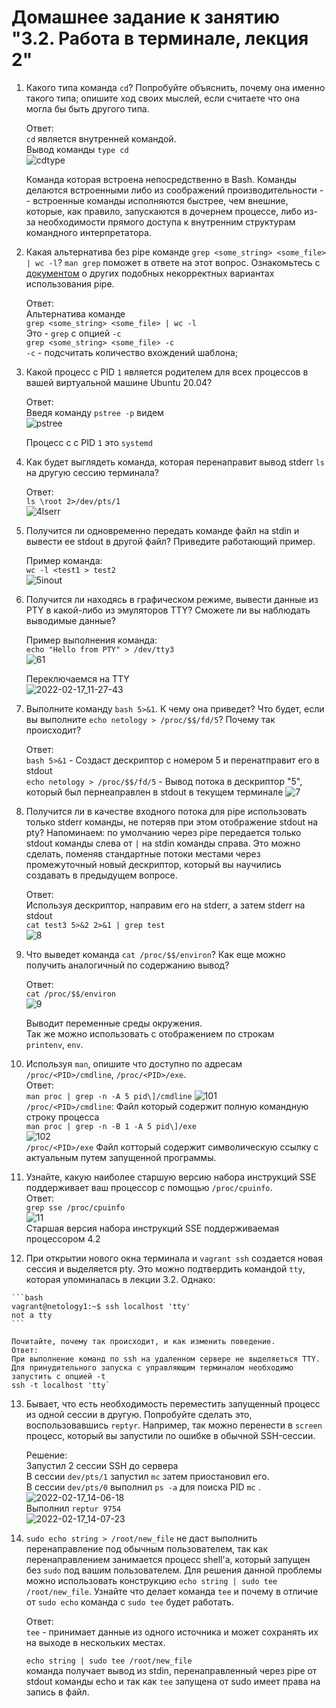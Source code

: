 # Домашнее задание к занятию "3.2. Работа в терминале, лекция 2"

1. Какого типа команда `cd`? Попробуйте объяснить, почему она именно такого типа; опишите ход своих мыслей, если считаете что она могла бы быть другого типа.

    Ответ:  
    `cd` является внутренней командой.  
    Вывод команды `type cd`  
    ![cdtype](https://user-images.githubusercontent.com/93952387/154471148-09e78c8b-dd91-4fd9-88cd-96fc0b57fa5c.png)


     Команда которая встроена непосредственно в Bash. Команды делаются встроенными либо из соображений производительности -- встроенные команды исполняются быстрее, чем внешние, которые, как правило, запускаются в дочернем процессе, либо из-за необходимости прямого доступа к внутренним структурам командного интерпретатора.

2. Какая альтернатива без pipe команде `grep <some_string> <some_file> | wc -l`? `man grep` поможет в ответе на этот вопрос. Ознакомьтесь с [документом](http://www.smallo.ruhr.de/award.html) о других подобных некорректных вариантах использования pipe.

    Ответ:  
    Альтернатива команде  
    `grep <some_string> <some_file> | wc -l`  
    Это - `grep` с опцией `-c`  
    `grep <some_string> <some_file> -c`  
    `-c` - подсчитать количество вхождений шаблона;


3. Какой процесс с PID `1` является родителем для всех процессов в вашей виртуальной машине Ubuntu 20.04?

    Ответ:  
    Введя команду `pstree -p` видем  
	![pstree](https://user-images.githubusercontent.com/93952387/154471370-e70f3d48-4437-493e-871a-2690ca339217.png)

    Процесс с с PID `1` это `systemd`

4. Как будет выглядеть команда, которая перенаправит вывод stderr `ls` на другую сессию терминала?

    Ответ:  
    `ls \root 2>/dev/pts/1`  
    ![4lserr](https://user-images.githubusercontent.com/93952387/154471737-0564f3c4-3eca-458a-aa14-b47da61f2e16.png)


5. Получится ли одновременно передать команде файл на stdin и вывести ее stdout в другой файл? Приведите работающий пример.

    Пример команда:  
    `wc -l <test1 > test2`  
    ![5inout](https://user-images.githubusercontent.com/93952387/154471869-8b2d9bf4-e615-4e2d-9f35-4c1894627bed.png)



6. Получится ли находясь в графическом режиме, вывести данные из PTY в какой-либо из эмуляторов TTY? Сможете ли вы наблюдать выводимые данные?
   
    Пример выполнения команда:  
    `echo "Hello from PTY" > /dev/tty3`  
    ![61](https://user-images.githubusercontent.com/93952387/154472269-5cd23e5f-6231-4ffa-add5-926e32f09460.png)

    Переключаемся на TTY  
    ![2022-02-17_11-27-43](https://user-images.githubusercontent.com/93952387/154472402-134a4ddc-8e51-4590-b084-9c7e66712e03.png)



7. Выполните команду `bash 5>&1`. К чему она приведет? Что будет, если вы выполните `echo netology > /proc/$$/fd/5`? Почему так происходит?

    Ответ:  
    `bash 5>&1` - Создаст дескриптор с номером 5 и перенатправит его в stdout  
    `echo netology > /proc/$$/fd/5` - Вывод потока в дескриптор "5", который был пернеаправлен в stdout в текущем терминале
	![7](https://user-images.githubusercontent.com/93952387/154472505-be43f212-0621-4555-b3ab-dad45c4bb88b.png)



8. Получится ли в качестве входного потока для pipe использовать только stderr команды, не потеряв при этом отображение stdout на pty? Напоминаем: по умолчанию через pipe передается только stdout команды слева от `|` на stdin команды справа.
Это можно сделать, поменяв стандартные потоки местами через промежуточный новый дескриптор, который вы научились создавать в предыдущем вопросе.

    Ответ:  
    Используя дескриптор, направим его на stderr, а затем stderr на stdout  
    `cat test3 5>&2 2>&1 | grep test`  
    	![8](https://user-images.githubusercontent.com/93952387/154472667-6080afb2-98bd-4d6c-a6d3-1c987e35773d.png)



9. Что выведет команда `cat /proc/$$/environ`? Как еще можно получить аналогичный по содержанию вывод?

    Ответ:  
    `cat /proc/$$/environ`  
    ![9](https://user-images.githubusercontent.com/93952387/154472765-a5002873-cfbb-492a-9f03-b34e13bdd04f.png)  
    
    Выводит переменные среды окружения.  
    Так же можно использовать c отображением по строкам  
    `printenv`, `env`.

10.  Используя `man`, опишите что доступно по адресам `/proc/<PID>/cmdline`, `/proc/<PID>/exe`.  
    Ответ:  
    `man proc | grep -n -A 5 pid\]/cmdline`
    ![101](https://user-images.githubusercontent.com/93952387/154472951-19eb9ee7-2007-43f8-a585-564035435804.png)  
    `/proc/<PID>/cmdline`: Файл который содержит полную командную строку процесса  
    `man proc | grep -n -B 1 -A 5 pid\]/exe`  
    ![102](https://user-images.githubusercontent.com/93952387/154472980-42d6824c-1c49-413e-b051-cf9bf8b1a89a.png)  
    `/proc/<PID>/exe` Файл котторый содержит символическую ссылку с актуальным путем запущенной программы.

11.  Узнайте, какую наиболее старшую версию набора инструкций SSE поддерживает ваш процессор с помощью `/proc/cpuinfo`.  
    Ответ:  
    `grep sse /proc/cpuinfo`  
    ![11](https://user-images.githubusercontent.com/93952387/154473721-73d6e403-c71d-4a28-83f5-2039118ff2bc.png)  
    Cтаршая версия набора инструкций SSE поддерживаемая процессором 4.2
    

12.   При открытии нового окна терминала и `vagrant ssh` создается новая сессия и выделяется pty. Это можно подтвердить командой `tty`, которая упоминалась в лекции 3.2. Однако:

    ```bash
	vagrant@netology1:~$ ssh localhost 'tty'
	not a tty
    ```

	Почитайте, почему так происходит, и как изменить поведение.  
    Ответ:
    При выполнение команд по ssh на удаленном сервере не выделяеться TTY.
    Для принудительного запуска с управляющим терминалом необходимо запустить с опцией -t  
    ssh -t localhost 'tty`

13. Бывает, что есть необходимость переместить запущенный процесс из одной сессии в другую. Попробуйте сделать это, воспользовавшись `reptyr`. Например, так можно перенести в `screen` процесс, который вы запустили по ошибке в обычной SSH-сессии.

    Решение:  
    Запустил 2 сессии SSH до сервера  
    В сессии `dev/pts/1` запустил `mc` затем приостановил его.    
    В сессии `dev/pts/0` выполнил `ps -a` для поиска PID `mc` .  
    ![2022-02-17_14-06-18](https://user-images.githubusercontent.com/93952387/154474044-09b1ece0-53a8-41d9-b184-d0dc2bc0866b.png)  
    Выполнил `reptur 9754`  
    ![2022-02-17_14-07-23](https://user-images.githubusercontent.com/93952387/154474071-08ffc9ed-b41a-4036-b69e-e5bb06768720.png)

14. `sudo echo string > /root/new_file` не даст выполнить перенаправление под обычным пользователем, так как перенаправлением занимается процесс shell'а, который запущен без `sudo` под вашим пользователем. Для решения данной проблемы можно использовать конструкцию `echo string | sudo tee /root/new_file`. Узнайте что делает команда `tee` и почему в отличие от `sudo echo` команда с `sudo tee` будет работать.  
    
    Ответ:  
    `tee` - принимает данные из одного источника и может сохранять их на выходе в нескольких местах.  

    `echo string | sudo tee /root/new_file`  
    команда получает вывод из stdin, перенаправленный через pipe от stdout команды echo и так как `tee` запущена от sudo имеет права на запись в файл.

